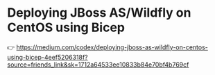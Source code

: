 # Deploying JBoss AS/Wildfly on CentOS using Bicep

👉 https://medium.com/codex/deploying-jboss-as-wildfly-on-centos-using-bicep-4eef5206318f?source=friends_link&sk=1712a64533ee10833b84e70bf4b769cf 
